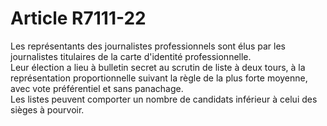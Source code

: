 # Article R7111-22

  
Les représentants des journalistes professionnels sont élus par les journalistes titulaires de la carte d'identité professionnelle.   
Leur élection a lieu à bulletin secret au scrutin de liste à deux tours, à la représentation proportionnelle suivant la règle de la plus forte moyenne, avec vote préférentiel et sans panachage.   
Les listes peuvent comporter un nombre de candidats inférieur à celui des sièges à pourvoir.